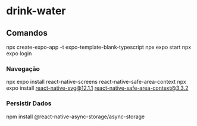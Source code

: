 # drink-water


## Comandos
npx create-expo-app -t expo-template-blank-typescript 
npx expo start
npx expo login


### Navegação
npx expo install react-native-screens react-native-safe-area-context
npx expo install react-native-svg@12.1.1 react-native-safe-area-context@3.3.2


### Persistir Dados
npm install @react-native-async-storage/async-storage